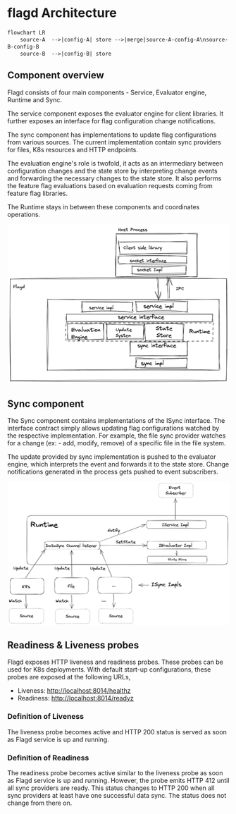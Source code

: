 # flagd Architecture

```mermaid
flowchart LR
    source-A  -->|config-A| store -->|merge|source-A-config-A\nsource-B-config-B
    source-B  -->|config-B| store
```

## Component overview

Flagd consists of four main components - Service, Evaluator engine, Runtime and Sync.

The service component exposes the evaluator engine for client libraries.
It further exposes an interface
for flag configuration change notifications.

The sync component has implementations to update flag configurations from various sources.
The current implementation
contain sync providers for files, K8s resources and HTTP endpoints.

The evaluation engine's role is twofold, it acts as an intermediary between configuration changes and the state store by interpreting change events and forwarding the necessary changes to the state store.
It also performs the feature flag evaluations based on evaluation requests coming from feature flag libraries.

The Runtime stays in between these components and coordinates operations.

![flagd runtime](../images/of-flagd-0.png)

## Sync component

The Sync component contains implementations of the ISync interface.
The interface contract simply allows updating
flag configurations watched by the respective implementation.
For example, the file sync provider watches for a change
(ex: - add, modify, remove) of a specific file in the file system.

The update provided by sync implementation is pushed to the evaluator engine, which interprets the event and forwards it to the state store.
Change notifications generated in the
process gets pushed to event subscribers.

![flagd sync logic](../images/of-flagd-1.png)

## Readiness & Liveness probes

Flagd exposes HTTP liveness and readiness probes.
These probes can be used for K8s deployments.
With default
start-up configurations, these probes are exposed at the following URLs,

- Liveness: <http://localhost:8014/healthz>
- Readiness: <http://localhost:8014/readyz>

### Definition of Liveness

The liveness probe becomes active and HTTP 200 status is served as soon as Flagd service is up and running.

### Definition of Readiness

The readiness probe becomes active similar to the liveness probe as soon as Flagd service is up and running.
However,
the probe emits HTTP 412 until all sync providers are ready.
This status changes to HTTP 200 when all sync providers at
least have one successful data sync.
The status does not change from there on.
